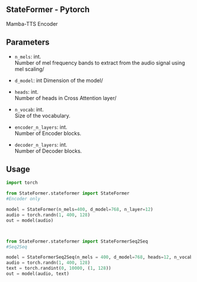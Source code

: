 ## StateFormer - Pytorch

Mamba-TTS Encoder

## Parameters

- `n_mels`: int.  
Number of mel frequency bands to extract from the audio signal using mel scaling/

- `d_model`: int
Dimension of the model/

- `heads`: int.  
Number of heads in Cross Attention layer/

- `n_vocab`: int.  
Size of the vocabulary.

- `encoder_n_layers`: int.  
Number of Encoder blocks.

- `decoder_n_layers`: int.  
Number of Decoder blocks.



## Usage

```python
import torch

from StateFormer.stateformer import StateFormer
#Encoder only

model = StateFormer(n_mels=400, d_model=768, n_layer=12)
audio = torch.randn(1, 400, 128)
out = model(audio)



from StateFormer.stateformer import StateFormerSeq2Seq
#Seq2Seq

model = StateFormerSeq2Seq(n_mels = 400, d_model=768, heads=12, n_vocab = 51065, encoder_n_layers =12, decoder_n_layer=12)
audio = torch.randn(1, 400, 128)
text = torch.randint(0, 10000, (1, 128))
out = model(audio, text)

```

